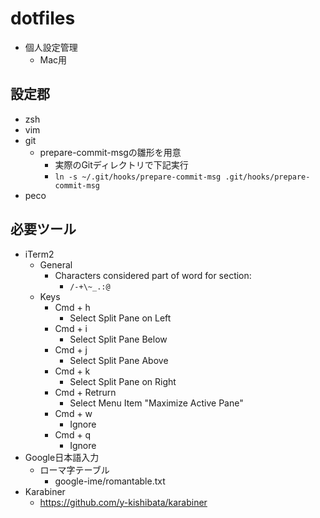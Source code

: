# dotfiles

- 個人設定管理
  - Mac用

## 設定郡

- zsh
- vim
- git
  - prepare-commit-msgの雛形を用意
    - 実際のGitディレクトリで下記実行
    - `ln -s ~/.git/hooks/prepare-commit-msg .git/hooks/prepare-commit-msg`
- peco

## 必要ツール

- iTerm2
  - General
    - Characters considered part of word for section:
      - `/-+\~_.:@`
  - Keys
    - Cmd + h
      - Select Split Pane on Left
    - Cmd + i
      - Select Split Pane Below
    - Cmd + j
      - Select Split Pane Above
    - Cmd + k
      - Select Split Pane on Right
    - Cmd + Retrurn
      - Select Menu Item "Maximize Active Pane"
    - Cmd + w
      - Ignore
    - Cmd + q
      - Ignore
- Google日本語入力
  - ローマ字テーブル
    - google-ime/romantable.txt
- Karabiner
  - https://github.com/y-kishibata/karabiner
